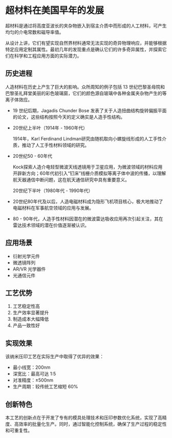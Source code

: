 # 超材料在美国早年的发展

超材料是通过将高度亚波长的夹杂物嵌入到宿主介质中而形成的人工材料，可产生均匀的介电常数和磁导率值。

从设计上讲，它们有望实现自然界材料通常无法实现的奇异物理响应，并能够根据特定应用定制其属性。最初几年的发现重点是确认它们的许多奇异属性，并探索它们在科学和工程应用方面的实际潜力。

## 历史进程

人造材料在历史上产生了巨大的影响。众所周知的例子包括 13 世纪巴黎圣母院和巴黎圣礼拜堂美丽的彩色玻璃窗，它们的颜色源自玻璃中各种金属夹杂物产生的等离子体效应。

- 19 世纪后期，Jagadis Chunder Bose 发表了关于人造扭曲结构旋转偏振平面的论文，这些结构按照今天的定义确实是人造手性结构。

-   20世纪上半叶（1914年 - 1960年代）
    
    1914年，Karl Ferdinand Lindman研究由随机取向小螺旋线形成的人工手性介质，推动了人工手性材料领域的研究。

-   20世纪50 - 60年代
    
    Kock探索人造介电轻型微波天线透镜用于卫星应用，为微波领域的材料应用开辟新方向；60年代初引入“钉床”线栅介质模拟等离子体中波的传播，以理解航天器通信中断问题，这在航天通信研究中具有重要意义。
    
      
    
    20世纪下半叶（1980年代 - 1990年代）
    
-   20世纪80年代及以后，人造电磁材料成为隐形飞机项目核心，极大地推动了电磁材料在军事航空领域的应用与发展。
    
-   80 - 90年代，人造手性材料因潜在的微波雷达吸收应用再次引起关注，其在雷达技术领域的潜在价值逐渐被认识。

## 应用场景

- 衍射光学元件
- 微透镜阵列
- AR/VR 光学器件
- 光通信元件

## 工艺优势

1. 工艺稳定性高
2. 生产效率显著提升
3. 制造成本大幅降低
4. 产品一致性好

## 实现效果

该纳米压印工艺在实际生产中取得了优异的效果：

- 最小线宽：200nm
- 深宽比：最高可达 1:5
- 对准精度：±500nm
- 生产周期：较传统工艺缩短 60%

## 创新特色

本工艺的创新点在于开发了专有的模具处理技术和压印参数优化系统，实现了高精度、高效率的批量化生产。同时，通过智能化控制系统，确保了生产过程的稳定性和可重复性。 
<!--stackedit_data:
eyJoaXN0b3J5IjpbMTM4MTAyNDM2OCwtMTI2MTMwNjk3MF19
-->
